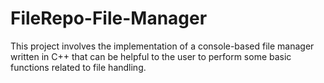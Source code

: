 # FileRepo-File-Manager
This project involves the implementation of a console-based file manager written in C++ that can be helpful to the user to perform some basic functions related to file handling.
